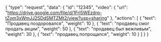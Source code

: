 {
  "type": "request",
  "data": {
    "id": "12345",
    "video": {
      "url": "https://drive.google.com/file/d/1FrI5WEzdrp-tZom3xWmJJ2SDdSMTZMt2/view?usp=sharing"
    },
    "actions": [
      {
        "text": "Продавец поздоровался",
        "weight": 10
      },
      {
        "text": "продавец смог продать акции",
        "weight": 50
      },
      {
        "text": "продавец был вежливым",
        "weight": 30
      },
      {
        "text": "продавец попрощался",
        "weight": 10
      }
    ]
  }
}
